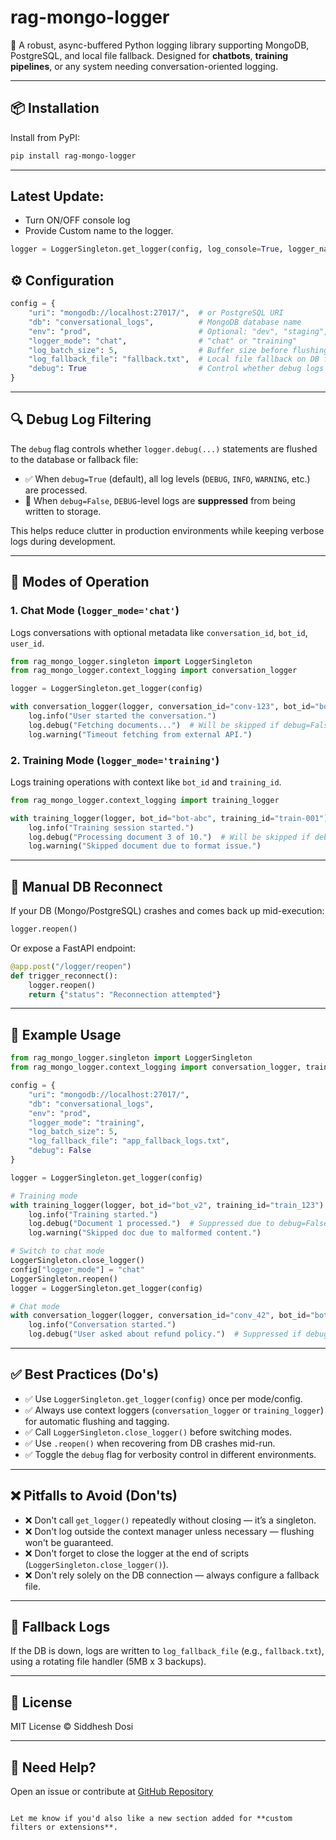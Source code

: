 
# rag-mongo-logger

🚀 A robust, async-buffered Python logging library supporting MongoDB, PostgreSQL, and local file fallback. Designed for **chatbots**, **training pipelines**, or any system needing conversation-oriented logging.

---

## 📦 Installation

Install from PyPI:

```bash
pip install rag-mongo-logger
````

---

## Latest Update:

- Turn ON/OFF console log 
- Provide Custom name to the logger.

```python
logger = LoggerSingleton.get_logger(config, log_console=True, logger_name="app-logger")
```




## ⚙️ Configuration

```python
config = {
    "uri": "mongodb://localhost:27017/",  # or PostgreSQL URI
    "db": "conversational_logs",          # MongoDB database name
    "env": "prod",                        # Optional: "dev", "staging", "prod"
    "logger_mode": "chat",                # "chat" or "training"
    "log_batch_size": 5,                  # Buffer size before flushing
    "log_fallback_file": "fallback.txt",  # Local file fallback on DB failure
    "debug": True                         # Control whether debug logs are flushed (default: True)
}
```

---

## 🔍 Debug Log Filtering

The `debug` flag controls whether `logger.debug(...)` statements are flushed to the database or fallback file:

* ✅ When `debug=True` (default), all log levels (`DEBUG`, `INFO`, `WARNING`, etc.) are processed.
* 🚫 When `debug=False`, `DEBUG`-level logs are **suppressed** from being written to storage.

This helps reduce clutter in production environments while keeping verbose logs during development.

---

## 🧠 Modes of Operation

### 1. Chat Mode (`logger_mode='chat'`)

Logs conversations with optional metadata like `conversation_id`, `bot_id`, `user_id`.

```python
from rag_mongo_logger.singleton import LoggerSingleton
from rag_mongo_logger.context_logging import conversation_logger

logger = LoggerSingleton.get_logger(config)

with conversation_logger(logger, conversation_id="conv-123", bot_id="bot-xyz", user_id="admin_001") as log:
    log.info("User started the conversation.")
    log.debug("Fetching documents...")  # Will be skipped if debug=False
    log.warning("Timeout fetching from external API.")
```

### 2. Training Mode (`logger_mode='training'`)

Logs training operations with context like `bot_id` and `training_id`.

```python
from rag_mongo_logger.context_logging import training_logger

with training_logger(logger, bot_id="bot-abc", training_id="train-001") as log:
    log.info("Training session started.")
    log.debug("Processing document 3 of 10.")  # Will be skipped if debug=False
    log.warning("Skipped document due to format issue.")
```

---

## 🔁 Manual DB Reconnect

If your DB (Mongo/PostgreSQL) crashes and comes back up mid-execution:

```python
logger.reopen()
```

Or expose a FastAPI endpoint:

```python
@app.post("/logger/reopen")
def trigger_reconnect():
    logger.reopen()
    return {"status": "Reconnection attempted"}
```

---

## 🧪 Example Usage

```python
from rag_mongo_logger.singleton import LoggerSingleton
from rag_mongo_logger.context_logging import conversation_logger, training_logger

config = {
    "uri": "mongodb://localhost:27017/",
    "db": "conversational_logs",
    "env": "prod",
    "logger_mode": "training",
    "log_batch_size": 5,
    "log_fallback_file": "app_fallback_logs.txt",
    "debug": False
}

logger = LoggerSingleton.get_logger(config)

# Training mode
with training_logger(logger, bot_id="bot_v2", training_id="train_123") as log:
    log.info("Training started.")
    log.debug("Document 1 processed.")  # Suppressed due to debug=False
    log.warning("Skipped doc due to malformed content.")

# Switch to chat mode
LoggerSingleton.close_logger()
config["logger_mode"] = "chat"
LoggerSingleton.reopen()
logger = LoggerSingleton.get_logger(config)

# Chat mode
with conversation_logger(logger, conversation_id="conv_42", bot_id="bot_v2", user_id="admin") as log:
    log.info("Conversation started.")
    log.debug("User asked about refund policy.")  # Suppressed if debug=False
```

---

## ✅ Best Practices (Do's)

* ✅ Use `LoggerSingleton.get_logger(config)` once per mode/config.
* ✅ Always use context loggers (`conversation_logger` or `training_logger`) for automatic flushing and tagging.
* ✅ Call `LoggerSingleton.close_logger()` before switching modes.
* ✅ Use `.reopen()` when recovering from DB crashes mid-run.
* ✅ Toggle the `debug` flag for verbosity control in different environments.

---

## ❌ Pitfalls to Avoid (Don'ts)

* ❌ Don't call `get_logger()` repeatedly without closing — it’s a singleton.
* ❌ Don't log outside the context manager unless necessary — flushing won't be guaranteed.
* ❌ Don't forget to close the logger at the end of scripts (`LoggerSingleton.close_logger()`).
* ❌ Don't rely solely on the DB connection — always configure a fallback file.

---

## 📁 Fallback Logs

If the DB is down, logs are written to `log_fallback_file` (e.g., `fallback.txt`), using a rotating file handler (5MB x 3 backups).

---

## 📜 License

MIT License © Siddhesh Dosi

---

## 🙋 Need Help?

Open an issue or contribute at [GitHub Repository](https://github.com/yourusername/rag-mongo-logger)

```

Let me know if you'd also like a new section added for **custom filters or extensions**.
